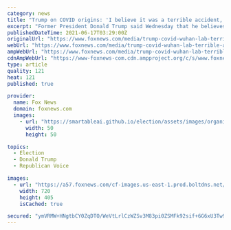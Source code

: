 ```yaml
---
category: news
title: "Trump on COVID origins: 'I believe it was a terrible accident, but I believe it came from the lab'"
excerpt: "Former President Donald Trump said Wednesday that he believes the coronavirus pandemic is the result of a \"terrible accident\" during an exclusive interview on \"Hannity.\""
publishedDateTime: 2021-06-17T03:29:00Z
originalUrl: "https://www.foxnews.com/media/trump-covid-wuhan-lab-terrible-accident"
webUrl: "https://www.foxnews.com/media/trump-covid-wuhan-lab-terrible-accident"
ampWebUrl: "https://www.foxnews.com/media/trump-covid-wuhan-lab-terrible-accident.amp"
cdnAmpWebUrl: "https://www-foxnews-com.cdn.ampproject.org/c/s/www.foxnews.com/media/trump-covid-wuhan-lab-terrible-accident.amp"
type: article
quality: 121
heat: 121
published: true

provider:
  name: Fox News
  domain: foxnews.com
  images:
    - url: "https://smartableai.github.io/election/assets/images/organizations/foxnews.com-50x50.jpg"
      width: 50
      height: 50

topics:
  - Election
  - Donald Trump
  - Republican Voice

images:
  - url: "https://a57.foxnews.com/cf-images.us-east-1.prod.boltdns.net/v1/static/694940094001/304f1f6c-a9f9-4654-9320-4de5e9f88ab1/bc19c429-e77d-4c81-97cf-e885b590a2a1/1280x720/match/720/405/image.jpg?ve=1&tl=1"
    width: 720
    height: 405
    isCached: true

secured: "ymVRMW+HNgtbCY0ZqDTO/WeVtLrlCzWZSv3M83pi0ZSMFk92sif+6G6xU3Tw9sEzW5c2hsr9UfWv3MzOZaMwjN3Wqy4VfM5P/oUzGKwQPcCOONS2OZSomYr/xaWNfbn2yjdOGMf0jajQouPD2KMnQj8UBQVzbb6LVR7GSwTtJoQYDb/J72oZFRXrqHTJrWgDw81KoSTEcLHlwjfLEkXLAjpcf24BEnUh9VpVdQnoGQqv6Mth9F8/Vcj/3gT0Gnu3BT0upVCJjQvI3VeSedJb6rChmRfYRWXWus/8Nl41L1uG75F5FgSyGXniXV9fPKfqcGfwLWxLpBT9h+TcjXEcE36hHXdki6NZuWsfnPEY6TI=;Uj9D/Co2blL/IZslOCjCCQ=="
---
```


